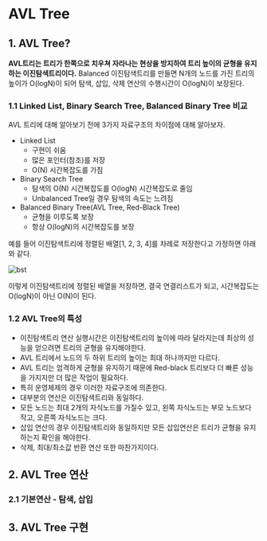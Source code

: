 # AVL Tree

## 1. AVL Tree?

**AVL트리는 트리가 한쪽으로 치우쳐 자라나는 현상을 방지하여 트리 높이의 균형을
유지하는 이진탐색트리이다.** Balanced 이진탐색트리를 만들면 N개의 노드를 가진
트리의 높이가 O(logN)이 되어 탐색, 삽입, 삭제 연산의 수행시간이 O(logN)이 보장된다.

### 1.1 Linked List, Binary Search Tree, Balanced Binary Tree 비교

AVL 트리에 대해 알아보기 전에 3가지 자료구조의 차이점에 대해 알아보자.

- Linked List
    - 구현이 쉬움
    - 많은 포인터(참조)를 저장
    - O(N) 시간복잡도를 가짐
- Binary Search Tree
    - 탐색의 O(N) 시간복잡도를 O(logN) 시간복잡도로 줄임
    - Unbalanced Tree일 경우 탐색의 속도는 느려짐
- Balanced Binary Tree(AVL Tree, Red-Black Tree)
    - 균형을 이루도록 보장
    - 항상 O(logN)의 시간복잡도를 보장

예를 들어 이진탐색트리에 정렬된 배열[1, 2, 3, 4]를 차례로 저장한다고 가정하면
아래와 같다.

![bst](https://github.com/walbatrossw/java-data-structures/blob/master/ch06-avl-trees/img/bst.png?raw=true)

이렇게 이진탐색트리에 정렬된 배열을 저장하면, 결국 연결리스트가 되고, 시간복잡도는
O(logN)이 아닌 O(N)이 된다.

### 1.2 AVL Tree의 특성
- 이진탐색트리 연산 실행시간은 이진탐색트리의 높이에 따라 달라지는데 최상의 성능을
얻으려면 트리의 균형을 유지해야한다.
- AVL 트리에서 노드의 두 하위 트리의 높이는 최대 하나까지만 다르다.
- AVL 트리는 엄격하게 균형을 유지하기 때문에 Red-black 트리보다 더 빠른 성능을
가지지만 더 많은 작업이 필요하다.
- 특히 운영체제의 경우 이러한 자료구조에 의존한다.
- 대부분의 연산은 이진탐색트리와 동일하다.
- 모든 노드는 최대 2개의 자식노드를 가질수 있고, 왼쪽 자식노드는 부모 노드보다 작고,
오른쪽 자식노드는 크다.
- 삽입 연산의 경우 이진탐색트리와 동일하지만 모든 삽입연산은 트리가 균형을 유지하는지
확인을 해야한다.
- 삭제, 최대/최소값 반환 연산 또한 마찬가지이다.

## 2. AVL Tree 연산

### 2.1 기본연산 - 탐색, 삽입

## 3. AVL Tree 구현
